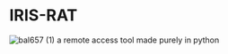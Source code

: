 # IRIS-RAT
![bal657 (1)](https://user-images.githubusercontent.com/94076644/170827337-0f342820-23b4-411e-be2a-3fe6c53d66cc.png)
a remote access tool made purely in python
